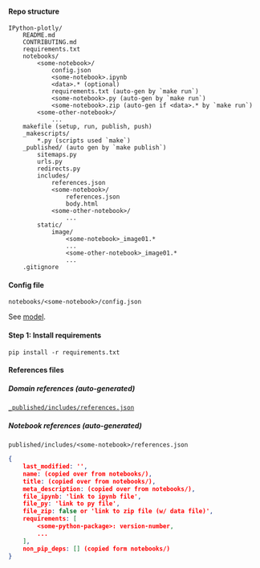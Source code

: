 
#### Repo structure

```
IPython-plotly/
    README.md
    CONTRIBUTING.md
    requirements.txt 
    notebooks/
        <some-notebook>/
            config.json
            <some-notebook>.ipynb
            <data>.* (optional)
            requirements.txt (auto-gen by `make run`)
            <some-notebook>.py (auto-gen by `make run`)
            <some-notebook>.zip (auto-gen if <data>.* by `make run`)
        <some-other-notebook>/ 
            ...
    makefile (setup, run, publish, push)
    _makescripts/
        *.py (scripts used `make`)
    _published/ (auto gen by `make publish`)
        sitemaps.py
        urls.py
        redirects.py
        includes/
            references.json
            <some-notebook>/
                references.json
                body.html
            <some-other-notebook>/
                ...
        static/
            image/
                <some-notebook>_image01.*
                ...
                <some-other-notebook>_image01.*
                ...
    .gitignore
```


#### Config file

`notebooks/<some-notebook>/config.json`

See [model]().
 

#### Step 1: Install requirements

```
pip install -r requirements.txt
```



#### References files

##### Domain references (auto-generated)

[`_published/includes/references.json`](...)


##### Notebook references (auto-generated)

`published/includes/<some-notebook>/references.json`

```json
{
    last_modified: '',
    name: (copied over from notebooks/),
    title: (copied over from notebooks/),
    meta_description: (copied over from notebooks/),
    file_ipynb: 'link to ipynb file',
    file_py: 'link to py file',
    file_zip: false or 'link to zip file (w/ data file)',
    requirements: [
        <some-python-package>: version-number,
        ...
    ],
    non_pip_deps: [] (copied form notebooks/)
}
```
